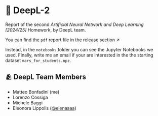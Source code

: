 # 🧠 DeepL-2

Report of the second *Artificial Neural Network and Deep Learning [2024/25]* Homework, by DeepL team.

You can find the `pdf` report file in the release section ↗️  

Instead, in the `notebooks` folder you can see the Jupyter Notebooks we used. Finally, write me an email if your are interested in the the starting dataset `mars_for_students.npz`.

## 🫂 DeepL Team Members

- Matteo Bonfadini (me)
- Lorenzo Cossiga
- Michele Baggi
- Eleonora Lippolis ([@elenaaaa](https://github.com/elenaaaa))


